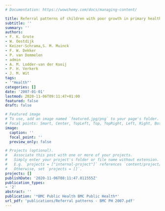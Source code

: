 ```yaml
---
# Documentation: https://wowchemy.com/docs/managing-content/

title: Referral patterns of children with poor growth in primary health care
subtitle: ''
summary: ''
authors:
- F. K. Grote
- W. Oostdijk
- Keizer-Schrama,S. M. Muinck
- F. W. Dekker
- P. van Dommelen
- admin
- A. M. Lodder-van der Kooij
- P. H. Verkerk
- J. M. Wit
tags:
- '"Health"'
categories: []
date: '2007-01-01'
lastmod: 2020-11-06T09:11:47+01:00
featured: false
draft: false

# Featured image
# To use, add an image named `featured.jpg/png` to your page's folder.
# Focal points: Smart, Center, TopLeft, Top, TopRight, Left, Right, BottomLeft, Bottom, BottomRight.
image:
  caption: ''
  focal_point: ''
  preview_only: false

# Projects (optional).
#   Associate this post with one or more of your projects.
#   Simply enter your project's folder or file name without extension.
#   E.g. `projects = ["internal-project"]` references `content/project/deep-learning/index.md`.
#   Otherwise, set `projects = []`.
projects: []
publishDate: '2020-11-06T08:11:47.011555Z'
publication_types:
- '2'
abstract: ''
publication: '*BMC Public Health BMC Public Health*'
url_pdf: 'publications/Referral patterns - BMC PH 2007.pdf'
---
```

